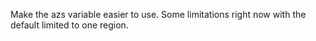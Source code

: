 Make the azs variable easier to use.
Some limitations right now with the default limited to one region.
